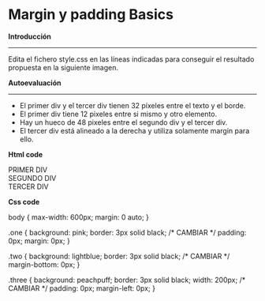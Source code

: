 # Margin y padding Basics

**Introducción**

---

Edita el fichero style.css en las líneas indicadas para conseguir el resultado propuesta en la siguiente imagen.

**Autoevaluación**

---

- El primer div y el tercer div tienen 32 píxeles entre el texto y el borde.
- El primer div tiene 12 pixeles entre si mismo y otro elemento.
- Hay un hueco de 48 pixeles entre el segundo div y el tercer div.
- El tercer div está alineado a la derecha y utiliza solamente margin para ello.

**Html code**

<!DOCTYPE html>
<html lang="en">
  <head>
    <meta charset="UTF-8">
    <meta http-equiv="X-UA-Compatible" content="IE=edge">
    <meta name="viewport" content="width=device-width, initial-scale=1.0">
    <title>Margin and Padding 1</title>
    <link rel="stylesheet" href="style.css">
  </head>
  <body>
    <div class="one">
      PRIMER DIV
    </div>
    <div class="two">
      SEGUNDO DIV
    </div>
    <div class="three">
      TERCER DIV
    </div>
  </body>
</html>

**Css code**

body {
  max-width: 600px;
  margin: 0 auto;
}

.one {
  background: pink;
  border: 3px solid black;
  /* CAMBIAR */
  padding: 0px;
  margin: 0px;
}

.two {
  background: lightblue;
  border: 3px solid black;
  /* CAMBIAR */
  margin-bottom: 0px;
}

.three {
  background: peachpuff;
  border: 3px solid black;
  width: 200px;
  /* CAMBIAR */
  padding: 0px;
  margin-left: 0px;
}